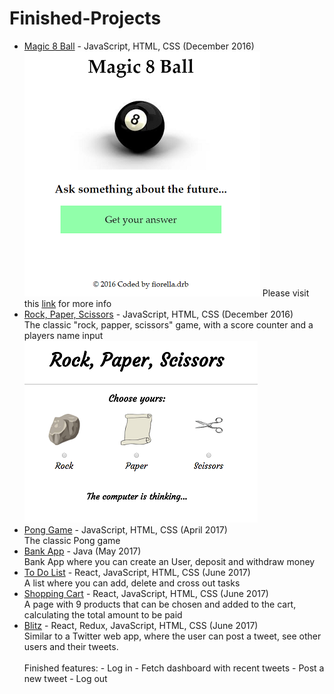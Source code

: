 # Finished-Projects
- [Magic 8 Ball](magic_8_ball) - JavaScript, HTML, CSS (December 2016) <br/>
  	![Magic 8 Ball game](https://github.com/fderisio/Finished-Projects/blob/master/magic_8_ball/Pic.PNG)
  	Please visit this [link](https://en.wikipedia.org/wiki/Magic_8-Ball) for more info <br/>
- [Rock, Paper, Scissors](rock_paper_scissors) - JavaScript, HTML, CSS (December 2016) <br/>
  	The classic "rock, papper, scissors" game, with a score counter and a players name input <br/>
  	![Rock, Paper, Scissors game](https://github.com/fderisio/Finished-Projects/blob/master/rock_paper_scissors/Pic.PNG) 
- [Pong Game](pong_game) - JavaScript, HTML, CSS (April 2017) <br/>
  	The classic Pong game
- [Bank App](bank_app) - Java (May 2017) <br/>
  	Bank App where you can create an User, deposit and withdraw money
- [To Do List](to_do_list) - React, JavaScript, HTML, CSS (June 2017) <br/>
	A list where you can add, delete and cross out tasks
- [Shopping Cart](shopping_cart) - React, JavaScript, HTML, CSS (June 2017) <br/>
	A page with 9 products that can be chosen and added to the cart, calculating the total amount to be paid
- [Blitz](blitz) - React, Redux, JavaScript, HTML, CSS (June 2017) <br/>
	Similar to a Twitter web app, where the user can post a tweet, see other users and their tweets. <br/>	
	Finished features:
	  - Log in
	  - Fetch dashboard with recent tweets
	  - Post a new tweet
	  - Log out

